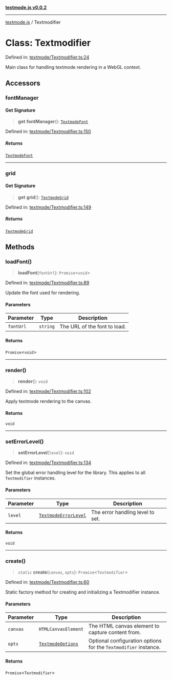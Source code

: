 [**textmode.js v0.0.2**](../README.md)

***

[textmode.js](../README.md) / Textmodifier

# Class: Textmodifier

Defined in: [textmode/Textmodifier.ts:24](https://github.com/humanbydefinition/textmode.js-dev/blob/b5681e0940ee259e7c3e1b7f6452addade1503bd/src/textmode/Textmodifier.ts#L24)

Main class for handling textmode rendering in a WebGL context.

## Accessors

### fontManager

#### Get Signature

> **get** **fontManager**(): [`TextmodeFont`](TextmodeFont.md)

Defined in: [textmode/Textmodifier.ts:150](https://github.com/humanbydefinition/textmode.js-dev/blob/b5681e0940ee259e7c3e1b7f6452addade1503bd/src/textmode/Textmodifier.ts#L150)

##### Returns

[`TextmodeFont`](TextmodeFont.md)

***

### grid

#### Get Signature

> **get** **grid**(): [`TextmodeGrid`](TextmodeGrid.md)

Defined in: [textmode/Textmodifier.ts:149](https://github.com/humanbydefinition/textmode.js-dev/blob/b5681e0940ee259e7c3e1b7f6452addade1503bd/src/textmode/Textmodifier.ts#L149)

##### Returns

[`TextmodeGrid`](TextmodeGrid.md)

## Methods

### loadFont()

> **loadFont**(`fontUrl`): `Promise`\<`void`\>

Defined in: [textmode/Textmodifier.ts:89](https://github.com/humanbydefinition/textmode.js-dev/blob/b5681e0940ee259e7c3e1b7f6452addade1503bd/src/textmode/Textmodifier.ts#L89)

Update the font used for rendering.

#### Parameters

| Parameter | Type | Description |
| ------ | ------ | ------ |
| `fontUrl` | `string` | The URL of the font to load. |

#### Returns

`Promise`\<`void`\>

***

### render()

> **render**(): `void`

Defined in: [textmode/Textmodifier.ts:102](https://github.com/humanbydefinition/textmode.js-dev/blob/b5681e0940ee259e7c3e1b7f6452addade1503bd/src/textmode/Textmodifier.ts#L102)

Apply textmode rendering to the canvas.

#### Returns

`void`

***

### setErrorLevel()

> **setErrorLevel**(`level`): `void`

Defined in: [textmode/Textmodifier.ts:134](https://github.com/humanbydefinition/textmode.js-dev/blob/b5681e0940ee259e7c3e1b7f6452addade1503bd/src/textmode/Textmodifier.ts#L134)

Set the global error handling level for the library. This applies to all `Textmodifier` instances.

#### Parameters

| Parameter | Type | Description |
| ------ | ------ | ------ |
| `level` | [`TextmodeErrorLevel`](../enumerations/TextmodeErrorLevel.md) | The error handling level to set. |

#### Returns

`void`

***

### create()

> `static` **create**(`canvas`, `opts`): `Promise`\<`Textmodifier`\>

Defined in: [textmode/Textmodifier.ts:60](https://github.com/humanbydefinition/textmode.js-dev/blob/b5681e0940ee259e7c3e1b7f6452addade1503bd/src/textmode/Textmodifier.ts#L60)

Static factory method for creating and initializing a Textmodifier instance.

#### Parameters

| Parameter | Type | Description |
| ------ | ------ | ------ |
| `canvas` | `HTMLCanvasElement` | The HTML canvas element to capture content from. |
| `opts` | [`TextmodeOptions`](../type-aliases/TextmodeOptions.md) | Optional configuration options for the `Textmodifier` instance. |

#### Returns

`Promise`\<`Textmodifier`\>
